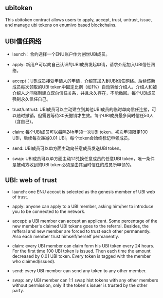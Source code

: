 ubitoken
-----------


This ubitoken contract allows users to apply, accept, trust, untrust, issue, and manage ubi tokens on
enumivo based blockchains.


## UBI信任网络

* launch：合约选择一个ENU账户作为创世UBI成员。

* apply: 新用户可以向自己认识的UBI成员发起申请，请求介绍加入UBI信任网络。

* accept：UBI成员接受申请人的申请，介绍其加入到UBI信任网络。后续该新成员每次领取的UBI token中固定比例（如1%）自动转给介绍人。介绍人和被介绍人之间强制建立双向信任关系，并且永久存在，不能撤回。每个UBI成员强制永久信任自己。

* trust/untrust: UBI成员可以主动建立到其他UBI成员的临时单向信任连接，可以随时撤销，但需要等待30天撤销才生效。每个UBI成员最多同时信任50人（含自己）。

* claim: 每个UBI成员可以每隔24h申领一次UBI token，初次申领限定100 UBI，后续每次递减0.01 UBI。每个token会始终标记申领成员。

* send: UBI成员可以单方面主动向任意成员发送UBI token。

* swap: UBI成员可以单方面主动1:1兑换任意成员的任意UBI token，唯一条件是被动方收到的UBI token必须是由其当时信任的成员所申领的。


## UBI: web of trust

* launch: one ENU accout is selected as the genesis member of UBI web of trust.

* apply: anyone can apply to a UBI member, asking him/her to introduce you to be connected to the network.

* accept: a UBI member can accept an applicant. Some percentage of the new member's claimed UBI tokens goes to the referral. Besides, the refferal and new member are forced to trust each other permanently. Also each member trust himself/herself permanently.

* claim: every UBI member can claim form his UBI token every 24 hours. For the first time 100 UBI token is issued. Then each time the amount decreased by 0.01 UBI token. Every token is tagged with the member who claimed(issued).

* send: every UBI member can send any token to any other member.

* swap: any UBI member can 1:1 swap hist tokens with any other members without permission, only if the token's issuer is trusted by the other party.


